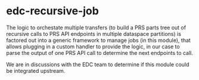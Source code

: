 # edc-recursive-job

The logic to orchestate multiple transfers (to build a PRS parts tree out of recursive calls to PRS API endpoints in multiple dataspace partitions) is factored out into a generic framework to manage jobs (in this module), that allows plugging in a custom handler to provide the logic, in our case to parse the output of one PRS API call to determine the next endpoints to call.

We are in discussions with the EDC team to determine if this module could be integrated upstream.
